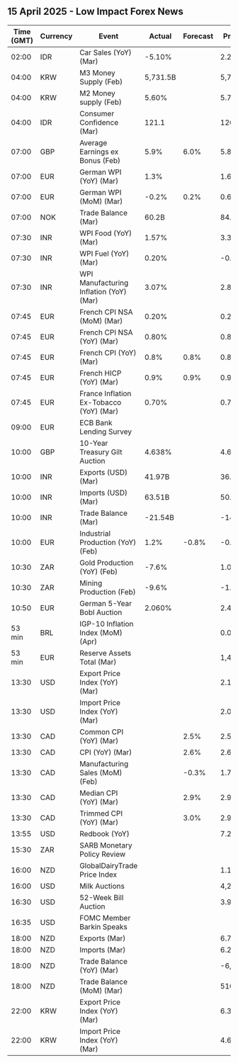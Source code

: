 ## 15 April 2025 - Low Impact Forex News

| Time (GMT) | Currency | Event | Actual | Forecast | Previous |
|------|----------|-------|--------|----------|----------|
| 02:00 | IDR | Car Sales (YoY) (Mar) | -5.10% |  | 2.20% |
| 04:00 | KRW | M3 Money Supply (Feb) | 5,731.5B |  | 5,706.7B |
| 04:00 | KRW | M2 Money supply (Feb) | 5.60% |  | 5.70% |
| 04:00 | IDR | Consumer Confidence (Mar) | 121.1 |  | 126.4 |
| 07:00 | GBP | Average Earnings ex Bonus (Feb) | 5.9% | 6.0% | 5.8% |
| 07:00 | EUR | German WPI (YoY) (Mar) | 1.3% |  | 1.6% |
| 07:00 | EUR | German WPI (MoM) (Mar) | -0.2% | 0.2% | 0.6% |
| 07:00 | NOK | Trade Balance (Mar) | 60.2B |  | 84.6B |
| 07:30 | INR | WPI Food (YoY) (Mar) | 1.57% |  | 3.38% |
| 07:30 | INR | WPI Fuel (YoY) (Mar) | 0.20% |  | -0.71% |
| 07:30 | INR | WPI Manufacturing Inflation (YoY) (Mar) | 3.07% |  | 2.86% |
| 07:45 | EUR | French CPI NSA (MoM) (Mar) | 0.20% |  | 0.20% |
| 07:45 | EUR | French CPI NSA (YoY) (Mar) | 0.80% |  | 0.80% |
| 07:45 | EUR | French CPI (YoY) (Mar) | 0.8% | 0.8% | 0.8% |
| 07:45 | EUR | French HICP (YoY) (Mar) | 0.9% | 0.9% | 0.9% |
| 07:45 | EUR | France Inflation Ex-Tobacco (YoY) (Mar) | 0.70% |  | 0.70% |
| 09:00 | EUR | ECB Bank Lending Survey |  |  |  |
| 10:00 | GBP | 10-Year Treasury Gilt Auction | 4.638% |  | 4.679% |
| 10:00 | INR | Exports (USD) (Mar) | 41.97B |  | 36.91B |
| 10:00 | INR | Imports (USD) (Mar) | 63.51B |  | 50.96B |
| 10:00 | INR | Trade Balance (Mar) | -21.54B |  | -14.05B |
| 10:00 | EUR | Industrial Production (YoY) (Feb) | 1.2% | -0.8% | -0.5% |
| 10:30 | ZAR | Gold Production (YoY) (Feb) | -7.6% |  | 1.0% |
| 10:30 | ZAR | Mining Production (Feb) | -9.6% |  | -1.5% |
| 10:50 | EUR | German 5-Year Bobl Auction | 2.060% |  | 2.440% |
| 53 min | BRL | IGP-10 Inflation Index (MoM) (Apr) |  |  | 0.0% |
| 53 min | EUR | Reserve Assets Total (Mar) |  |  | 1,477.77B |
| 13:30 | USD | Export Price Index (YoY) (Mar) |  |  | 2.1% |
| 13:30 | USD | Import Price Index (YoY) (Mar) |  |  | 2.0% |
| 13:30 | CAD | Common CPI (YoY) (Mar) |  | 2.5% | 2.5% |
| 13:30 | CAD | CPI (YoY) (Mar) |  | 2.6% | 2.6% |
| 13:30 | CAD | Manufacturing Sales (MoM) (Feb) |  | -0.3% | 1.7% |
| 13:30 | CAD | Median CPI (YoY) (Mar) |  | 2.9% | 2.9% |
| 13:30 | CAD | Trimmed CPI (YoY) (Mar) |  | 3.0% | 2.9% |
| 13:55 | USD | Redbook (YoY) |  |  | 7.2% |
| 15:30 | ZAR | SARB Monetary Policy Review |  |  |  |
| 16:00 | NZD | GlobalDairyTrade Price Index |  |  | 1.1% |
| 16:00 | USD | Milk Auctions |  |  | 4,250.0 |
| 16:30 | USD | 52-Week Bill Auction |  |  | 3.945% |
| 16:35 | USD | FOMC Member Barkin Speaks |  |  |  |
| 18:00 | NZD | Exports (Mar) |  |  | 6.74B |
| 18:00 | NZD | Imports (Mar) |  |  | 6.23B |
| 18:00 | NZD | Trade Balance (YoY) (Mar) |  |  | -6,510M |
| 18:00 | NZD | Trade Balance (MoM) (Mar) |  |  | 510M |
| 22:00 | KRW | Export Price Index (YoY) (Mar) |  |  | 6.3% |
| 22:00 | KRW | Import Price Index (YoY) (Mar) |  |  | 4.6% |
